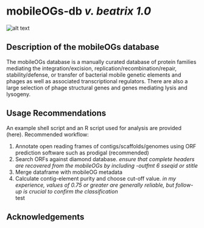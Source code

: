 # mobileOGs-db _v. beatrix 1.0_ 
![alt text](https://i.imgur.com/PpkWCsn.jpeg)
## Description of the mobileOGs database
The mobileOGs database is a manually curated database of protein families mediating the integration/excision, replication/recombination/repair, stability/defense, or transfer of bacterial mobile genetic elements and phages as well as associated transcriptional regulators. There are also a large selection of phage structural genes and genes mediating lysis and lysogeny. 

## Usage Recommendations
An example shell script and an R script used for analysis are provided (here).
Recommended workflow:
1. Annotate open reading frames of contigs/scaffolds/genomes using ORF prediction software such as prodigal (recommended)
2. Search ORFs against diamond database. _ensure that complete headers are recovered from the mobileOGs by including -outfmt 6 sseqid or stitle_
3. Merge dataframe with mobileOG metadata
4. Calculate contig-element purity and choose cut-off value. _in my experience, values of 0.75 or greater are generally reliable, but follow-up is crucial to confirm the classification_  
test
## Acknowledgements 
